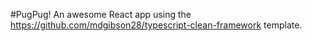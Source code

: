 #PugPug!
An awesome React app using the https://github.com/mdgibson28/typescript-clean-framework template.
